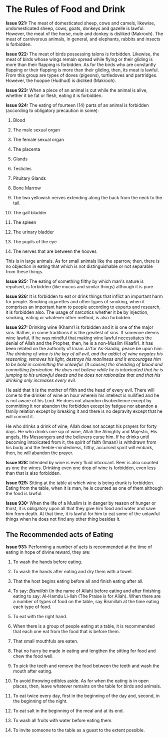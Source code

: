 The Rules of Food and Drink
===========================

**Issue 921:** The meat of domesticated sheep, cows and camels,
likewise, undomesticated sheep, cows, goats, donkeys and gazelle is
lawful. However, the meat of the horse, mule and donkey is disliked
(Makrooh). The meat of carnivorous animals, in general, and elephants,
rabbits and insects is forbidden.

**Issue 922:** The meat of birds possessing talons is forbidden.
Likewise, the meat of birds whose wings remain spread while flying or
their gliding is more than their flapping is forbidden. As for the birds
who are constantly flapping or their flapping is more than their
gliding, then, its meat is lawful. From this group are types of doves
(pigeons), turtledoves and partridges. However, the hoopoe (Hudhud) is
disliked (Makrooh).

**Issue 923:** When a piece of an animal is cut while the animal is
alive, whether it be fat or flesh, eating it is forbidden.

**Issue 924:** The eating of fourteen (14) parts of an animal is
forbidden (according to obligatory precaution in some):

1) Blood

2) The male sexual organ

3) The female sexual organ

4) The placenta

5) Glands

6) Testicles

7) Pituitary Glands

8) Bone Marrow

9) The two yellowish nerves extending along the back from the neck to
the tail.

10) The gall bladder

11) The spleen

12) The urinary bladder

13) The pupils of the eye

14) The nerves that are between the hooves

This is in large animals. As for small animals like the sparrow, then,
there is no objection in eating that which is not distinguishable or not
separable from these things.

**Issue 925:** The eating of something filthy by which man's nature is
repulsed, is forbidden (like mucus and similar things) although it is
pure.

**Issue 926:** It is forbidden to eat or drink things that inflict an
important harm for people. Smoking cigarettes and other types of
smoking, when it comprises an important harm to people according to
experts and research, it is forbidden also. The usage of narcotics
whether it be by injection, smoking, eating or whatever other method, is
also forbidden.

**Issue 927:** Drinking wine (Khamr) is forbidden and it is one of the
major sins. Rather, in some traditions it is the greatest of sins. If
someone deems wine lawful, if he was mindful that making wine lawful
necessitates the denial of Allah and the Prophet, then, he is a
non-Muslim (Kaafir). It has been related on the authority of Imam Ja'far
As-Saadiq, peace be upon him: *The drinking of wine is the key of all
evil, and the addict of wine negates his reasoning, removes his light,
destroys his manliness and it encourages him to be bold in committing
the unlawful. (It causes) the shedding of blood and committing
fornication. He does not believe while he is intoxicated that he is
jumping to his unlawful deeds and he does not rationalize that and that
his drinking only increases every evil.*

He said that it is the mother of filth and the head of every evil. There
will come to the drinker of wine an hour wherein his intellect is
nullified and he is not aware of his Lord. He does not abandon
disobedience except by committing it nor abandon the forbidden except by
fatigue nor abandon a family relation except by breaking it and there is
no depravity except that he will commit it.

He who drinks a drink of wine, Allah does not accept his prayers for
forty days. He who drinks one sip of wine, Allah the Almighty and
Majestic, His angels, His Messengers and the believers curse him. If he
drinks until becoming intoxicated from it, the spirit of faith (Imaan)
is withdrawn from his body and the feeble-mindedness, filthy, accursed
spirit will embark, then, he will abandon the prayer.

**Issue 928:** Intended by wine is every fluid intoxicant. Beer is also
counted as one the wines. Drinking even one drop of wine is forbidden,
even less than that is also forbidden.

**Issue 929:** Sitting at the table at which wine is being drunk is
forbidden. Eating from the table, when it is man, he is counted as one
of them although the food is lawful.

**Issue 930:** When the life of a Muslim is in danger by reason of
hunger or thirst, it is obligatory upon all that they give him food and
water and save him from death. At that time, it is lawful for him to eat
some of the unlawful things when he does not find any other thing
besides it.

The Recommended acts of Eating
------------------------------

**Issue 931:** Performing a number of acts is recommended at the time of
eating in hope of divine reward, they are:

1) To wash the hands before eating.

2) To wash the hands after eating and dry them with a towel.

3) That the host begins eating before all and finish eating after all.

4) To say: *Bismillah* (In the name of Allah) before eating and after
finishing eating to say: Al-Hamdu Li-llah (The Praise is for Allah).
When there are a number of types of food on the table, say Bismillah at
the time eating each type of food.

5) To eat with the right hand.

6) When there is a group of people eating at a table, it is recommended
that each one eat from the food that is before them.

7) That small mouthfuls are eaten.

8) That no hurry be made in eating and lengthen the sitting for food and
chew the food well.

9) To pick the teeth and remove the food between the teeth and wash the
mouth after eating.

10) To avoid throwing edibles aside. As for when the eating is in open
places, then, leave whatever remains on the table for birds and animals.

11) To eat twice every day, first in the beginning of the day and,
second, in the beginning of the night.

12) To eat salt in the beginning of the meal and at its end.

13) To wash all fruits with water before eating them.

14) To invite someone to the table as a guest to the extent possible.


